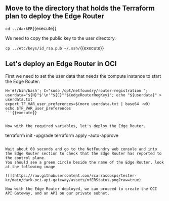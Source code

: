 ## Move to the directory that holds the Terraform plan to deploy the Edge Router

`cd ../darkER`{{execute}}

We need to copy the public key to the user directory. 

`cp ../etc/keys/id_rsa.pub ~/.ssh/`{{execute}}


## Let's deploy an Edge Router in OCI

First we need to set the user data that needs the compute instance to start the Edge Router:

```
H='#!/bin/bash'; C="sudo /opt/netfoundry/router-registration "; userdata="${H}"$'\n'"${C}""${edgeRouterRegKey}"; echo "${userdata}" > userdata.txt
export TF_VAR_user_preferences=$(more userdata.txt | base64 -w0)
echo $TF_VAR_user_preferences
```{{execute}}


Now with the required variables, let's deploy the Edge Router.

```
terraform init -upgrade
terraform apply -auto-approve
```{{execute}}

Wait about 60 seconds and go to the NetFoundry web console and into the Edge Router section to check that the Edge Router has reported to the control plane.
You should see a green circle beside the name of the Edge Router, look at the following image

![](https://raw.githubusercontent.com/rcarrascosps/tester-kc/main/dark-oci-api-gateway/assets/nfERStatus.png?raw=true)

Now with the Edge Router deployed, we can proceed to create the OCI API Gateway, and an API on our private subnet.











